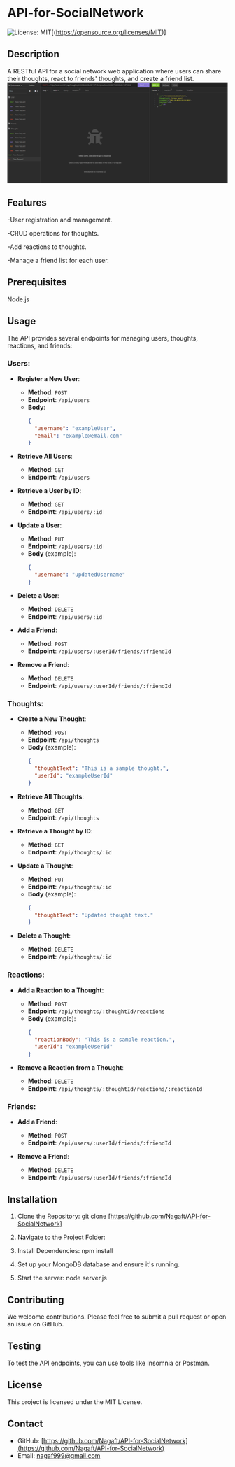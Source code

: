 # API-for-SocialNetwork
![License: MIT](https://img.shields.io/badge/License-MIT-yellow.svg)[(https://opensource.org/licenses/MIT)]

## Description

A RESTful API for a social network web application where users can share their thoughts, react to friends' thoughts, and create a friend list.
![work](/assets/work.png)


## Features

-User registration and management.

-CRUD operations for thoughts.

-Add reactions to thoughts.

-Manage a friend list for each user.

## Prerequisites
Node.js

## Usage

The API provides several endpoints for managing users, thoughts, reactions, and friends:

### Users:

- **Register a New User**:
  - **Method**: `POST`
  - **Endpoint**: `/api/users`
  - **Body**:
    ```json
    {
      "username": "exampleUser",
      "email": "example@email.com"
    }
    ```

- **Retrieve All Users**:
  - **Method**: `GET`
  - **Endpoint**: `/api/users`

- **Retrieve a User by ID**:
  - **Method**: `GET`
  - **Endpoint**: `/api/users/:id`

- **Update a User**:
  - **Method**: `PUT`
  - **Endpoint**: `/api/users/:id`
  - **Body** (example):
    ```json
    {
      "username": "updatedUsername"
    }
    ```

- **Delete a User**:
  - **Method**: `DELETE`
  - **Endpoint**: `/api/users/:id`

- **Add a Friend**:
  - **Method**: `POST`
  - **Endpoint**: `/api/users/:userId/friends/:friendId`

- **Remove a Friend**:
  - **Method**: `DELETE`
  - **Endpoint**: `/api/users/:userId/friends/:friendId`

### Thoughts:

- **Create a New Thought**:
  - **Method**: `POST`
  - **Endpoint**: `/api/thoughts`
  - **Body** (example):
    ```json
    {
      "thoughtText": "This is a sample thought.",
      "userId": "exampleUserId"
    }
    ```

- **Retrieve All Thoughts**:
  - **Method**: `GET`
  - **Endpoint**: `/api/thoughts`

- **Retrieve a Thought by ID**:
  - **Method**: `GET`
  - **Endpoint**: `/api/thoughts/:id`

- **Update a Thought**:
  - **Method**: `PUT`
  - **Endpoint**: `/api/thoughts/:id`
  - **Body** (example):
    ```json
    {
      "thoughtText": "Updated thought text."
    }
    ```

- **Delete a Thought**:
  - **Method**: `DELETE`
  - **Endpoint**: `/api/thoughts/:id`

### Reactions:

- **Add a Reaction to a Thought**:
  - **Method**: `POST`
  - **Endpoint**: `/api/thoughts/:thoughtId/reactions`
  - **Body** (example):
    ```json
    {
      "reactionBody": "This is a sample reaction.",
      "userId": "exampleUserId"
    }
    ```

- **Remove a Reaction from a Thought**:
  - **Method**: `DELETE`
  - **Endpoint**: `/api/thoughts/:thoughtId/reactions/:reactionId`

### Friends:

- **Add a Friend**:
  - **Method**: `POST`
  - **Endpoint**: `/api/users/:userId/friends/:friendId`

- **Remove a Friend**:
  - **Method**: `DELETE`
  - **Endpoint**: `/api/users/:userId/friends/:friendId`

## Installation

1. Clone the Repository:
   git clone [https://github.com/Nagaft/API-for-SocialNetwork]

2. Navigate to the Project Folder:
   

3. Install Dependencies:
npm install

4. Set up your MongoDB database and ensure it's running.

5. Start the server:
   node server.js


## Contributing

We welcome contributions. Please feel free to submit a pull request or open an issue on GitHub.

## Testing

To test the API endpoints, you can use tools like Insomnia or Postman.

## License

This project is licensed under the MIT License.

## Contact

- GitHub: [https://github.com/Nagaft/API-for-SocialNetwork](https://github.com/Nagaft/API-for-SocialNetwork)
- Email: nagaf999@gmail.com